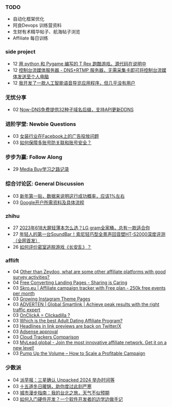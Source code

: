 ### TODO
-  自动化框架优化
-  阿良Devops 训练营资料
-  生财有术精华帖子、航海帖子浏览
-  Affiliate 每日训练

### side project
<!-- sideproject:START -->
-  12 [用 python 和 Pygame 编写的 T Rex 跑酷游戏。源代码在说明中](https://www.youtube.com/watch?v=pZySIXSelCA)
-  12 [控制台流媒体服务器 - DNS+RTMP 服务器，无需采集卡即可将控制台流媒体发送至个人电脑](https://github.com/Aioros/console-streaming-server)
-  12 [我开发了一款人工智能语音导览应用程序，但几乎没有用户](https://www.reddit.com/r/SideProject/comments/18gpp0e/ive_built_an_ai_audio_tour_app_but_have_almost_no/)<!-- sideproject:END -->


### 无忧分享
<!-- ruyo:START -->
-  02 [Now-DNS免费提供32种子域名后缀，支持API更新DDNS](https://51.ruyo.net/18589.html)<!-- ruyo:END -->

### 进阶学堂: Newbie Questions
<!-- advertcn1:START -->
-  03 [女装行业在Facebook上的广告投放问题](https://www.advertcn.com/thread-113541-1-1.html)
-  03 [如何保障多账号防关联和账号安全？](https://www.advertcn.com/thread-113536-1-1.html)<!-- advertcn1:END -->

### 步步为赢: Follow Along
<!-- advertcn2:START -->
-  29 [Media Buy学习之路记录](https://www.advertcn.com/thread-113493-1-1.html)<!-- advertcn2:END -->

### 综合讨论区: General Discussion
<!-- advertcn3:START -->
-  03 [新年第一贴，数据来说明这行成功概率，应该1%左右](https://www.advertcn.com/thread-113550-1-1.html)
-  03 [Google开户所需资料及具体流程](https://www.advertcn.com/thread-113540-1-1.html)<!-- advertcn3:END -->


### zhihu
<!-- zhihu:START -->
-  27 [2023年618大屏轻薄本怎么选？LG gram全家桶，总有一款适合你](http://zhuanlan.zhihu.com/p/632641888?utm_campaign=rss&utm_medium=rss&utm_source=rss&utm_content=title)
-  27 [年轻人的第一台SoundBar！索尼轻巧型全景声回音壁HT-S2000深度评测（全网首发）](http://zhuanlan.zhihu.com/p/630990296?utm_campaign=rss&utm_medium=rss&utm_source=rss&utm_content=title)
-  26 [如何评价密室逃脱游戏《长安乱》？](http://www.zhihu.com/question/563950552/answer/3045961312?utm_campaign=rss&utm_medium=rss&utm_source=rss&utm_content=title)<!-- zhihu:END -->

### afflift
<!-- afflift:START -->
-  04 [Other than Zeydoo, what are some other affiliate platforms with good survey activities?](https://afflift.com/f/threads/other-than-zeydoo-what-are-some-other-affiliate-platforms-with-good-survey-activities.12398/)
-  04 [Free Converting Landing Pages - Sharing is Caring](https://afflift.com/f/threads/free-converting-landing-pages-sharing-is-caring.11979/)
-  03 [Skro.eu | Affiliate campaign tracker with Free plan - 250k free events per month](https://afflift.com/f/threads/skro-eu-affiliate-campaign-tracker-with-free-plan-250k-free-events-per-month.7260/)
-  03 [Growing Instagram Theme Pages](https://afflift.com/f/threads/growing-instagram-theme-pages.12406/)
-  03 [ADVERTEN | Global Smartlink | Achieve peak results with the right traffic expert](https://afflift.com/f/threads/adverten-global-smartlink-achieve-peak-results-with-the-right-traffic-expert.7526/)
-  03 [OnClickA = Clickadilla ?](https://afflift.com/f/threads/onclicka-clickadilla.12408/)
-  03 [Which is the best Adult Dating Affiliate Program?](https://afflift.com/f/threads/which-is-the-best-adult-dating-affiliate-program.12141/)
-  03 [Headlines in link previews are back on Twitter/X](https://afflift.com/f/threads/headlines-in-link-previews-are-back-on-twitter-x.12412/)
-  03 [Adsense approval](https://afflift.com/f/threads/adsense-approval.12340/)
-  03 [Cloud Trackers Comparison](https://afflift.com/f/threads/cloud-trackers-comparison.10165/)
-  03 [MyLead.global - Join the most innovative affiliate network. Get it on a new level!](https://afflift.com/f/threads/mylead-global-join-the-most-innovative-affiliate-network-get-it-on-a-new-level.2151/)
-  03 [Pump Up the Volume – How to Scale a Profitable Campaign](https://afflift.com/f/threads/pump-up-the-volume-%E2%80%93-how-to-scale-a-profitable-campaign.4239/)<!-- afflift:END -->

### 少数派
<!-- sspai:START -->
-  04 [派早报：三星确认 Unpacked 2024 举办时间等](https://sspai.com/post/85555)
-  03 [十五道冬日暖锅，助你度过此刻严寒](https://sspai.com/prime/story/one-pot-recipes-for-winter)
-  03 [城市漫步指南：我的台北之旅，天气不似预期](https://sspai.com/post/85206)
-  03 [如何入门硬件开发？一个软件开发者的边学边做手记](https://sspai.com/post/85507)<!-- sspai:END -->
